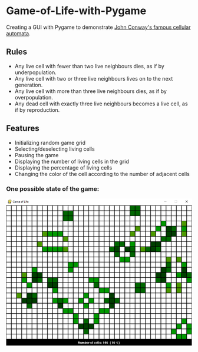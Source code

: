 # Game-of-Life-with-Pygame

Creating a GUI with Pygame to demonstrate [John Conway's famous cellular automata](https://en.wikipedia.org/wiki/Conway%27s_Game_of_Life). 

## Rules
* Any live cell with fewer than two live neighbours dies, as if by underpopulation.
* Any live cell with two or three live neighbours lives on to the next generation.
* Any live cell with more than three live neighbours dies, as if by overpopulation.
* Any dead cell with exactly three live neighbours becomes a live cell, as if by reproduction.

## Features
* Initializing random game grid
* Selecting/deselecting living cells
* Pausing the game
* Displaying the number of living cells in the grid
* Displaying the percentage of living cells
* Changing the color of the cell according to the number of adjacent cells

### One possible state of the game:
![One possible state of the game](https://raw.githubusercontent.com/squarematr1x/Game-of-Life-with-Pygame/master/one_possible_state_of_game.png)

